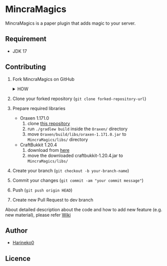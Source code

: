# MincraMagics
MincraMagics is a paper plugin that adds magic to your server.

## Requirement
* JDK 17

## Contributing
1. Fork MincraMagics on GitHub
   <details>
     <summary>HOW</summary>
     
     ![image](https://github.com/MincraServer/MincraMagics/assets/35805963/9e632a22-7c61-45a5-8d4f-982547d0bf10)
   </details>
3. Clone your forked repository (`git clone forked-repository-url`)
4. Prepare required libraries
   * Oraxen 1.171.0
     1. clone [this repository](https://github.com/oraxen/oraxen/tree/1.171.0)
     2. run `./gradlew build` inside the `Oraxen/` directory
     3. move `Oraxen/build/libs/oraxen-1.171.0.jar` to `MincraMagics/libs/` directory
   * CraftBukkit 1.20.4
     1. download from [here](https://getbukkit.org/download/craftbukkit)
     2. move the downloaded craftbukkit-1.20.4.jar to `MincraMagics/libs/`
5. Create your branch (`git checkout -b your-branch-name`)
6. Commit your changes (`git commit -am "your commit message"`)
7. Push (`git push origin HEAD`)
8. Create new Pull Request to dev branch

About detailed description about the code and how to add new feature (e.g. new material), please refer [Wiki](https://github.com/MincraServer/MincraMagics/wiki/)

## Author
- [Harineko0](https://twitter.com/Harineko0)

## Licence
